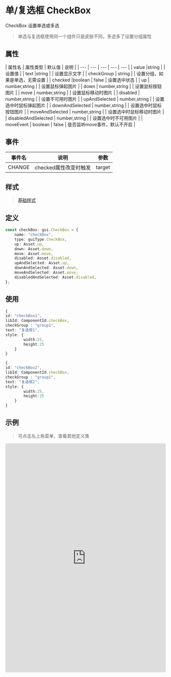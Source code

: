 # 单/复选框 CheckBox

CheckBox 设置单选或多选

> 单选与复选框使用同一个组件只是皮肤不同，多选多了设置分组属性


## 属性

| 属性名 | 属性类型 | 默认值 | 说明 |
| --- | --- | --- | --- | --- |
| value |string |  | 设置值 |
| text |string |  | 设置显示文字 |
| checkGroup | string |  | 设置分组，如果是单选，无需设置 |
| checked |boolean | false | 设置选中状态 |
| up | number,string |  | 设置鼠标弹起图片 |
| down | number,string |  | 设置鼠标按钮图片 |
| move | number,string | | 设置鼠标移动时图片 |
| disabled | number,string |  | 设置不可用时图片 |
| upAndSelected | number,string |  | 设置选中时鼠标弹起图片 |
| downAndSelected | number,string |  | 设置选中时鼠标按钮图片 |
| moveAndSelected | number,string | | 设置选中时鼠标移动时图片 |
| disabledAndSelected | number,string |  | 设置选中时不可用图片 |
| moveEvent | boolean | false | 是否监听move事件，默认不开启 |

## 事件

| 事件名  | 说明 | 参数 |
| --- | --- | --- |
|  CHANGE | checked属性改变时触发 | target |



## 样式

> [基础样式](/handbook/style.html#样式)

## 定义
``` typescript
const checkBox: gui.CheckBox = {
    name: "checkBox",
    type: guiType.CheckBox,
    up: Asset.up,
    down: Asset.down,
    move: Asset.move,
    disabled: Asset.disabled,
    upAndSelected: Asset.up,
    downAndSelected: Asset.down,
    moveAndSelected: Asset.move,
    disabledAndSelected: Asset.disabled,
};
```

## 使用
``` typescript
{
id: "checkBox1",
libId: ComponentId.checkBox,
checkGroup : "group1",
text: "复选框1",
style: {
        width:25,
        height:25
    }
}

{
id: "checkBox2",
libId: ComponentId.checkBox,
checkGroup : "group1",
text: "复选框2",
style: {
        width:25,
        height:25
    }
}
```

## 示例

> 可点击左上角菜单，查看其他定义类

<iframe
     src="https://codesandbox.io/embed/checkbox-c3msy?fontsize=14&hidenavigation=1&module=%2Fsrc%2Fcomponents.ts&theme=dark"
     style="width:100%; height:720px; border:0; border-radius: 4px; overflow:hidden;"
     title="checkbox"
     allow="accelerometer; ambient-light-sensor; camera; encrypted-media; geolocation; gyroscope; hid; microphone; midi; payment; usb; vr; xr-spatial-tracking"
     sandbox="allow-forms allow-modals allow-popups allow-presentation allow-same-origin allow-scripts"
></iframe>